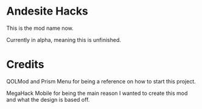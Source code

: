 # Andesite Hacks

This is the mod name now.

Currently in alpha, meaning this is unfinished.

# Credits

QOLMod and Prism Menu for being a reference on how to start this project.

MegaHack Mobile for being the main reason I wanted to create this mod and what the design is based off.